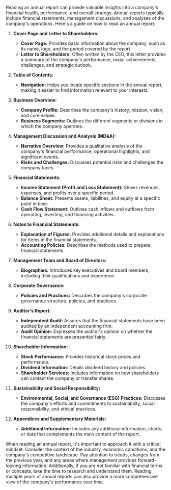 Reading an annual report can provide valuable insights into a company's financial health, performance, and overall strategy. Annual reports typically include financial statements, management discussions, and analyses of the company's operations. Here's a guide on how to read an annual report:

1. **Cover Page and Letter to Shareholders:**
   - **Cover Page:** Provides basic information about the company, such as its name, logo, and the period covered by the report.
   - **Letter to Shareholders:** Often written by the CEO, this letter provides a summary of the company's performance, major achievements, challenges, and strategic outlook.

2. **Table of Contents:**
   - **Navigation:** Helps you locate specific sections in the annual report, making it easier to find information relevant to your interests.

3. **Business Overview:**
   - **Company Profile:** Describes the company's history, mission, vision, and core values.
   - **Business Segments:** Outlines the different segments or divisions in which the company operates.

4. **Management Discussion and Analysis (MD&A):**
   - **Narrative Overview:** Provides a qualitative analysis of the company's financial performance, operational highlights, and significant events.
   - **Risks and Challenges:** Discusses potential risks and challenges the company faces.

5. **Financial Statements:**
   - **Income Statement (Profit and Loss Statement):** Shows revenues, expenses, and profits over a specific period.
   - **Balance Sheet:** Presents assets, liabilities, and equity at a specific point in time.
   - **Cash Flow Statement:** Outlines cash inflows and outflows from operating, investing, and financing activities.

6. **Notes to Financial Statements:**
   - **Explanation of Figures:** Provides additional details and explanations for items in the financial statements.
   - **Accounting Policies:** Describes the methods used to prepare financial statements.

7. **Management Team and Board of Directors:**
   - **Biographies:** Introduces key executives and board members, including their qualifications and experience.

8. **Corporate Governance:**
   - **Policies and Practices:** Describes the company's corporate governance structure, policies, and practices.

9. **Auditor's Report:**
   - **Independent Audit:** Assures that the financial statements have been audited by an independent accounting firm.
   - **Audit Opinion:** Expresses the auditor's opinion on whether the financial statements are presented fairly.

10. **Shareholder Information:**
    - **Stock Performance:** Provides historical stock prices and performance.
    - **Dividend Information:** Details dividend history and policies.
    - **Shareholder Services:** Includes information on how shareholders can contact the company or transfer shares.

11. **Sustainability and Social Responsibility:**
    - **Environmental, Social, and Governance (ESG) Practices:** Discusses the company's efforts and commitments to sustainability, social responsibility, and ethical practices.

12. **Appendices and Supplementary Materials:**
    - **Additional Information:** Includes any additional information, charts, or data that complements the main content of the report.

When reading an annual report, it's important to approach it with a critical mindset. Consider the context of the industry, economic conditions, and the company's competitive landscape. Pay attention to trends, changes from the previous year, and any areas where management provides forward-looking information. Additionally, if you are not familiar with financial terms or concepts, take the time to research and understand them. Reading multiple years of annual reports can also provide a more comprehensive view of the company's performance over time.
